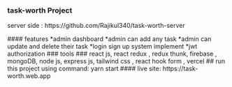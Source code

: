 ### task-worth Project
<p>server side : https://github.com/Rajikul340/task-worth-server</p>
#### features
*admin dashboard
*admin can add any task 
*admin can update and delete their task
*login sign up system implement
*jwt authorization 
### tools
 ### react js, react redux , redux thunk, firebase , mongoDB, node js, express js, tailwind css , react hook form , vercel
 ## run this project using command:  yarn start 
 #### live site: https://task-worth.web.app
